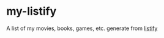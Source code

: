# my-listify

A list of my movies, books, games, etc. generate from [listify](https://github.com/ChangJun2019/listify)
